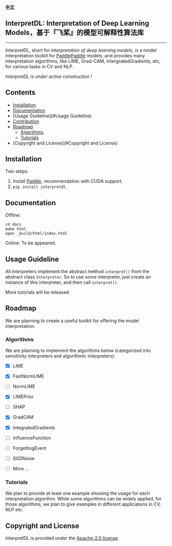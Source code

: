 
[**中文**](./README_CN.md)

## InterpretDL: Interpretation of Deep Learning Models，基于『飞桨』的模型可解释性算法库

---

InterpretDL, short for *interpretation of deep learning models*, is a model interpretation toolkit for [PaddlePaddle](https://github.com/PaddlePaddle/Paddle) models, and provides many interpretation algorithms, like LIME, Grad-CAM, IntergratedGradients, etc, for various tasks in CV and NLP.

*InterpretDL is under active construction !*

## Contents

* [Installation](#Installation)
* [Documentation](#Documentation)
* [Usage Guideline](#Usage Guideline)
* [Contribution](#Contribution)
* [Roadmap](#Roadmap)
    * [Algorithms](#Algorithms)
    * [Tutorials](#Tutorials)
* [Copyright and License](#Copyright and License)

## Installation

Two steps:

1. Install [Paddle](https://www.paddlepaddle.org.cn/install/quick), recommendation with CUDA support.
2. `pip install interpretdl`.

## Documentation

Offline:
```
cd docs
make html
open _build/html/index.html
```

Online: To be appeared.

## Usage Guideline

All interpreters implement the abstract method `interpret()` from the abstract class `Interpreter`. So to use some interpreter, just create an instance of this interpreter, and then call `interpret()`.

More tutorials will be released.

## Roadmap

We are planning to create a useful toolkit for offering the model interpretation.

### Algorithms

We are planning to implement the algorithms below (categorized into sensitivity interpreters and algorithmic interpreters):

- [x] LIME
- [x] FastNormLIME
- [ ] NormLIME
- [x] LIMEPrior
- [ ] SHAP
- [x] GradCAM
- [x] IntegratedGradients
- [ ] InfluenceFunction
- [ ] ForgettingEvent
- [ ] SGDNoise
- [ ] More ...


### Tutorials
We plan to provide at least one example showing the usage for each interpretation algorithm.
While some algorithms can be widely applied, for those algorithms, we plan to give examples in different applications in CV, NLP etc.


## Copyright and License
InterpretDL is provided under the [Apache-2.0 license](https://github.com/PaddlePaddle/InterpretDL/blob/master/LICENSE).
